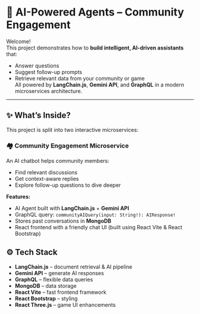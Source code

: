 # 🧠 AI-Powered Agents – Community Engagement 

Welcome!  
This project demonstrates how to **build intelligent, AI-driven assistants** that:
- Answer questions
- Suggest follow-up prompts
- Retrieve relevant data from your community or game  
All powered by **LangChain.js**, **Gemini API**, and **GraphQL** in a modern microservices architecture.

---

## ✨ What’s Inside?
This project is split into two interactive microservices:

### 🏘 Community Engagement Microservice
An AI chatbot helps community members:
- Find relevant discussions
- Get context-aware replies
- Explore follow-up questions to dive deeper

**Features:**
- AI Agent built with **LangChain.js** + **Gemini API**
- GraphQL query: `communityAIQuery(input: String!): AIResponse!`
- Stores past conversations in **MongoDB**
- React frontend with a friendly chat UI (built using React Vite & React Bootstrap)

## ⚙️ Tech Stack
- **LangChain.js** – document retrieval & AI pipeline
- **Gemini API** – generate AI responses
- **GraphQL** – flexible data queries
- **MongoDB** – data storage
- **React Vite** – fast frontend framework
- **React Bootstrap** – styling
- **React Three.js** – game UI enhancements

